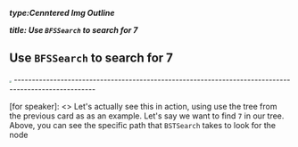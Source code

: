 _**type:Cenntered Img Outline**_

_**title: Use `BFSSearch` to search for 7**_

## Use `BFSSearch` to search for 7
<img src="https://i.imgur.com/vgEq3eU.png" style="zoom:25%;" />
-----------------------------------------------------------------------------------------------------

[for speaker]: <> Let's actually see this in action, using use the tree from the previous card as as an example. Let's say we want to find `7` in our tree. Above, you can see the specific path that `BSTSearch` takes to look for the node